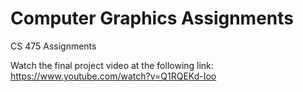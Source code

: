 # Computer Graphics Assignments

CS 475 Assignments

Watch the final project video at the following link:
https://www.youtube.com/watch?v=Q1RQEKd-Ioo
